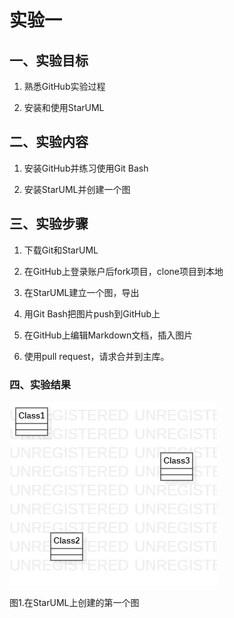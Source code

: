 # 实验一

## 一、实验目标

1. 熟悉GitHub实验过程

2. 安装和使用StarUML

## 二、实验内容

1. 安装GitHub并练习使用Git Bash

2. 安装StarUML并创建一个图

## 三、实验步骤

1. 下载Git和StarUML

2. 在GitHub上登录账户后fork项目，clone项目到本地

3. 在StarUML建立一个图，导出

4. 用Git Bash把图片push到GitHub上

5. 在GitHub上编辑Markdown文档，插入图片

6. 使用pull request，请求合并到主库。

### 四、实验结果

![第一个UML图](./model1.jpg)

图1.在StarUML上创建的第一个图
